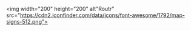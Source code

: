 <img width="200" height="200" alt"Routr" src="https://cdn2.iconfinder.com/data/icons/font-awesome/1792/map-signs-512.png">
